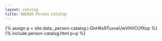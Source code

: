 ```yaml
---
layout: catalog
title: SWERIK Person Catalog
---
```

{% assign p = site.data._person-catalog.i-DnH6x9TuxveUwVHVCUfXop %}
{% include person-catalog.html p=p %}

